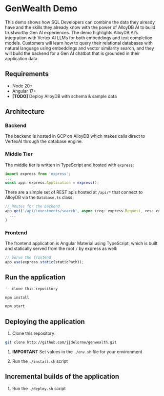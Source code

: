 # GenWealth Demo
This demo shows how SQL Developers can combine the data they already have and the skills they already know with the power of AlloyDB AI to build trustworthy Gen AI experiences. The demo highlights AlloyDB AI’s integration with Vertex AI LLMs for both embeddings and text completion models. Customers will learn how to query their relational databases with natural language using embeddings and vector similarity search, and they will build the backend for a Gen AI chatbot that is grounded in their application data 

## Requirements
- Node 20+
- Angular 17+
- **[TODO]** Deploy AlloyDB with schema & sample data

## Architecture

### Backend
The backend is hosted in GCP on AlloyDB which makes calls direct to VertexAI through the database engine. 

### Middle Tier
The middle tier is written in TypeScript and hosted with `express`: 

```javascript
import express from 'express';
...
const app: express.Application = express();
```

There are a simple set of REST apis hosted at `/api/*` that connect to AlloyDB via the `Database.ts` class.  

```javascript
// Routes for the backend
app.get('/api/investments/search', async (req: express.Request, res: express.Response) => {
  ...
}
```

### Frontend
 
The frontend application is Angular Material using TypeScript, which is built and statically served from the root `/` by express as well:

```javascript
// Serve the frontend
app.use(express.static(staticPath));

```

## Run the application
```bash
-- clone this repository

npm install

npm start
```

## Deploying the application

1. Clone this repository:
```bash
git clone http://github.com/jjdelorme/genwealth.git
```

1. **IMPORTANT** Set values in the `./env.sh` file for your environment

1. Run the `./install.sh` script

## Incremental builds of the application

1. Run the `./deploy.sh` script




